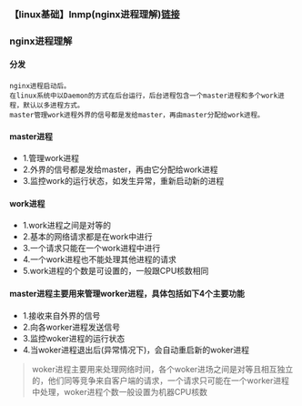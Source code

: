 ### 【linux基础】lnmp(nginx进程理解)[链接](https://www.jianshu.com/p/caa57355175a)

### nginx进程理解

#### 分发
```
nginx进程启动后。
在linux系统中以Daemon的方式在后台运行，后台进程包含一个master进程和多个work进程，默认以多进程方式。
master管理work进程外界的信号都是发给master，再由master分配给work进程。
```

#### master进程
* 1.管理work进程
* 2.外界的信号都是发给master，再由它分配给work进程
* 3.监控work的运行状态，如发生异常，重新启动新的进程

#### work进程
* 1.work进程之间是对等的
* 2.基本的网络请求都是在work中进行
* 3.一个请求只能在一个work进程中进行
* 4.一个work进程也不能处理其他进程的请求
* 5.work进程的个数是可设置的，一般跟CPU核数相同

#### master进程主要用来管理worker进程，具体包括如下4个主要功能
* 1.接收来自外界的信号
* 2.向各worker进程发送信号
* 3.监控woker进程的运行状态
* 4.当woker进程退出后(异常情况下)，会自动重启新的woker进程

> woker进程主要用来处理网络时间，各个woker进场之间是对等且相互独立的，他们同等竞争来自客户端的请求，一个请求只可能在一个worker进程中处理，woker进程个数一般设置为机器CPU核数
